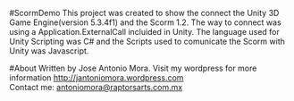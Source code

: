 #ScormDemo
This project was created to show the connect the Unity 3D Game Engine(version 5.3.4f1) and the Scorm 1.2.
The way to connect was using a Application.ExternalCall incluided in Unity. The language used for Unity Scripting was C# and the Scripts used to comunicate the Scorm with Unity was Javascript. 

#About
Written by Jose Antonio Mora.
Visit my wordpress for more information http://jantoniomora.wordpress.com
<br>Contact me: antoniomora@raptorsarts.com.mx  
